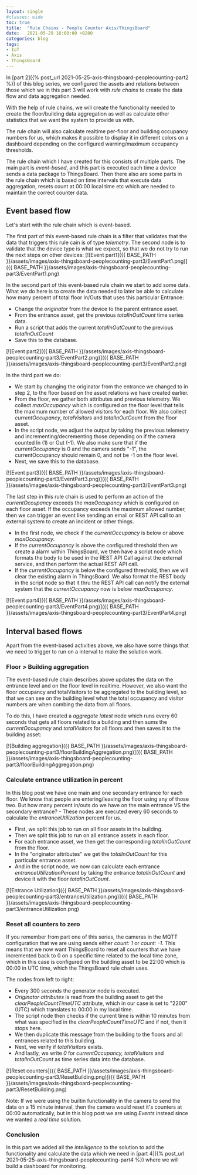 ```yaml
---
layout: single
#classes: wide
toc: true
title:  "Rule Chains - People Counter Axis/ThingsBoard"
date:   2021-05-29 16:00:00 +0200
categories: blog
tags: 
- IoT
- Axis
- ThingsBoard
---
```


In [part 2]({% post_url 2021-05-25-axis-thingsboard-peoplecounting-part2 %}) of this blog series, we configured the assets and relations between those which we in this part 3 will work with *rule chains* to create the data flow and data aggregation needed.

With the help of rule chains, we will create the functionality needed to create the floor/building data aggregation as well as calculate other statistics that we want the system to provide us with.

The rule chain will also calculate realtime per-floor and building occupancy numbers for us, which makes it possible to display it in different colors on a dashboard depending on the configured warning/maximum occupancy thresholds.

The rule chain which I have created for this consists of multiple parts. The main part is *event-based*, and this part is executed each time a device sends a data package to ThingsBoard. Then there also are some parts in the rule chain which is based on time intervals that execute data aggregation, resets count at 00:00 local time etc which are needed to maintain the correct counter data.

## Event based flow

Let's start with the rule chain which is event-based.

The first part of this event-based rule chain is a filter that validates that the data that triggers this rule cain is of type *telemetry*. The second node is to validate that the device type is what we expect, so that we do not try to run the next steps on other devices:
[![Event part1]({{ BASE_PATH }}/assets/images/axis-thingsboard-peoplecounting-part3/EventPart1.png)]({{ BASE_PATH }}/assets/images/axis-thingsboard-peoplecounting-part3/EventPart1.png)

In the second part of this event-based rule chain we start to add some data. What we do here is to create the data needed to later be able to calculate how many percent of total floor In/Outs that uses this particular Entrance:

* Change the *originator* from the device to the parent entrance asset.
* From the entrance asset, get the previous *totalInOutCount* time series data.
* Run a script that adds the current *totalInOutCount* to the previous *totalInOutCount*
* Save this to the database.

[![Event part2]({{ BASE_PATH }}/assets/images/axis-thingsboard-peoplecounting-part3/EventPart2.png)]({{ BASE_PATH }}/assets/images/axis-thingsboard-peoplecounting-part3/EventPart2.png)

In the third part we do:

* We start by changing the originator from the entrance we changed to in step 2, to the floor based on the asset relations we have created earlier.
* From the floor, we gather both attributes and previous telemetry. We collect *maxOccupancy* which is configured on the floor level that tells the maximum number of allowed visitors for each floor. We also collect *currentOccupancy*, *totalVisitors* and *totalInOutCount* from the floor asset.
* In the script node, we adjust the output by taking the previous telemetry and incrementing/decrementing those depending on if the camera counted In (1) or Out (-1). We also make sure that if the *currentOccupancy* is 0 and the camera sends "-1", the currentOccupancy should remain 0, and not be -1 on the floor level.
* Next, we save this to the database.

[![Event part3]({{ BASE_PATH }}/assets/images/axis-thingsboard-peoplecounting-part3/EventPart3.png)]({{ BASE_PATH }}/assets/images/axis-thingsboard-peoplecounting-part3/EventPart3.png)

The last step in this rule chain is used to perform an action of the *currentOccupancy* exceeds the *maxOccupancy* which is configured on each floor asset. If the occupancy exceeds the maximum allowed number, then we can trigger an event like sending an email or REST API call to an external system to create an incident or other things.

* In the first node, we check if the *currentOccupancy* is below or above *maxOccupancy*.
* If the *currentOccupancy* is above the configured threshold then we create a alarm within ThingsBoard, we then have a script node which formats the body to be used in the REST API Call against the external service, and then perform the actual REST API call.
* If the *currentOccupancy* is below the configured threshold, then we will clear the existing alarm in ThingsBoard. We also format the REST body in the script node so that it thru the REST API call can notify the external system that the *currentOccupancy* now is below *maxOccupancy*.

[![Event part4]({{ BASE_PATH }}/assets/images/axis-thingsboard-peoplecounting-part3/EventPart4.png)]({{ BASE_PATH }}/assets/images/axis-thingsboard-peoplecounting-part3/EventPart4.png)

## Interval based flows

Apart from the event-based activities above, we also have some things that we need to trigger to run on a interval to make the solution work.

### Floor > Building aggregation

The event-based rule chain describes above updates the data on the entrance level and on the floor level in realtime. However, we also want the floor occupancy and totalVisitors to be aggregated to the building level, so that we can see on the building level what the total occupancy and visitor numbers are when combing the data from all floors.

To do this, I have created a *aggregate latest* node which runs every 60 seconds that gets all floors related to a building and then sums the *currentOccupancy* and *totalVisitors* for all floors and then saves it to the building asset:

[![Building aggregation]({{ BASE_PATH }}/assets/images/axis-thingsboard-peoplecounting-part3/floorBuildingAggregation.png)]({{ BASE_PATH }}/assets/images/axis-thingsboard-peoplecounting-part3/floorBuildingAggregation.png)

### Calculate entrance utilization in percent

In this blog post we have one main and one secondary entrance for each floor. We know that people are entering/leaving the floor using any of those two. But how many percent in/outs do we have on the main entrance VS the secondary entrance? - These nodes are executed every 60 seconds to calculate the *entranceUtilization* percent for us.

* First, we split this job to run on all floor assets in the building.
* Then we split this job to run on all entrance assets in each floor.
* For each entrance asset, we then get the corresponding *totalInOutCount* from the floor.
* In the "originator attributes" we get the *totalInOutCount* for this particular entrance asset.
* And in the script node, we now can calculate each entrance *entranceUtilizationPercent* by taking the entrance *totalInOutCount* and device it with the floor *totalInOutCount*.

[![Entrance Utilization]({{ BASE_PATH }}/assets/images/axis-thingsboard-peoplecounting-part3/entranceUtilization.png)]({{ BASE_PATH }}/assets/images/axis-thingsboard-peoplecounting-part3/entranceUtilization.png)

### Reset all counters to zero

If you remember from part one of this series, the cameras in the MQTT configuration that we are using sends either *count: 1* or *count: -1*. This means that we now want ThingsBoard to reset all counters that we have incremented back to 0 on a specific time related to the local time zone, which in this case is configured on the building asset to be 22:00 which is 00:00 in UTC time, which the ThingsBoard rule chain uses.

The nodes from left to right:

* Every 300 seconds the generator node is executed.
* *Originator attributes* is read from the building asset to get the *clearPeopleCountTimeUTC* attribute, which in our case is set to "2200" (UTC) which translates to 00:00 in my local time.
* The script node then checks if the current time is within 10 minutes from what was specified in the *clearPeopleCountTimeUTC* and if not, then it stops here.
* We then duplicate this message from the building to the floors and all entrances related to this building.
* Next, we verify if *totalVisitors* exists.
* And lastly, we write *0* for *currentOccupancy, totalVisitors* and *totalInOutCount* as time series data into the database.

[![Reset counters]({{ BASE_PATH }}/assets/images/axis-thingsboard-peoplecounting-part3/ResetBuilding.png)]({{ BASE_PATH }}/assets/images/axis-thingsboard-peoplecounting-part3/ResetBuilding.png)

Note: If we were using the builtin functionality in the camera to send the data on a 15 minute interval, then the camera would reset it's counters at 00:00 automatically, but in this blog post we are using *Events* instead since we wanted a *real time* solution.

### Conclusion

In this part we added all the *intelligence* to the solution to add the functionality and calculate the data which we need in [part 4]({% post_url 2021-05-25-axis-thingsboard-peoplecounting-part4 %}) where we will build a dashboard for monitoring.
